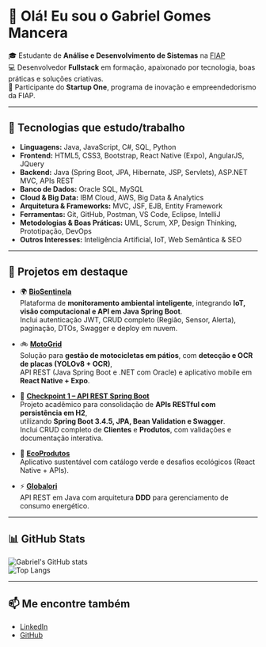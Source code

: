 # 👋 Olá! Eu sou o Gabriel Gomes Mancera  

🎓 Estudante de **Análise e Desenvolvimento de Sistemas** na [FIAP](https://www.fiap.com.br)  
💻 Desenvolvedor **Fullstack** em formação, apaixonado por tecnologia, boas práticas e soluções criativas.  
🚀 Participante do **Startup One**, programa de inovação e empreendedorismo da FIAP.  

---

## 🚀 Tecnologias que estudo/trabalho  

- **Linguagens:** Java, JavaScript, C#, SQL, Python  
- **Frontend:** HTML5, CSS3, Bootstrap, React Native (Expo), AngularJS, JQuery  
- **Backend:** Java (Spring Boot, JPA, Hibernate, JSP, Servlets), ASP.NET MVC, APIs REST  
- **Banco de Dados:** Oracle SQL, MySQL  
- **Cloud & Big Data:** IBM Cloud, AWS, Big Data & Analytics  
- **Arquitetura & Frameworks:** MVC, JSF, EJB, Entity Framework  
- **Ferramentas:** Git, GitHub, Postman, VS Code, Eclipse, IntelliJ  
- **Metodologias & Boas Práticas:** UML, Scrum, XP, Design Thinking, Prototipação, DevOps  
- **Outros Interesses:** Inteligência Artificial, IoT, Web Semântica & SEO  

---

## 🧪 Projetos em destaque  

- 🌍 [**BioSentinela**](https://github.com/GS-BioSentinela)  
  Plataforma de **monitoramento ambiental inteligente**, integrando **IoT, visão computacional e API em Java Spring Boot**.  
  Inclui autenticação JWT, CRUD completo (Região, Sensor, Alerta), paginação, DTOs, Swagger e deploy em nuvem.  

- 🚲 [**MotoGrid**](https://github.com/Challenger-MOTTU)  
  Solução para **gestão de motocicletas em pátios**, com **detecção e OCR de placas (YOLOv8 + OCR)**,  
  API REST (Java Spring Boot e .NET com Oracle) e aplicativo mobile em **React Native + Expo**.  

- 📌 [**Checkpoint 1 – API REST Spring Boot**](https://github.com/GomesMancera/checkpoint1-springboot)  
  Projeto acadêmico para consolidação de **APIs RESTful com persistência em H2**,  
  utilizando **Spring Boot 3.4.5, JPA, Bean Validation e Swagger**.  
  Inclui CRUD completo de **Clientes** e **Produtos**, com validações e documentação interativa.  

- 🌿 [**EcoProdutos**](https://github.com/VictorHugo55/EcoProdutos)  
  Aplicativo sustentável com catálogo verde e desafios ecológicos (React Native + APIs).  

- ⚡ [**Globalori**](https://github.com/GomesMancera/Globalori)  
  API REST em Java com arquitetura **DDD** para gerenciamento de consumo energético.  

---

## 📊 GitHub Stats  

![Gabriel's GitHub stats](https://github-readme-stats.vercel.app/api?username=GomesMancera&show_icons=true&theme=tokyonight)  
![Top Langs](https://github-readme-stats.vercel.app/api/top-langs/?username=GomesMancera&layout=compact&theme=tokyonight)  

---

## 📫 Me encontre também  

- [LinkedIn](https://www.linkedin.com/in/gabriel-gomes-788137204/)  
- [GitHub](https://github.com/GomesMancera)  
